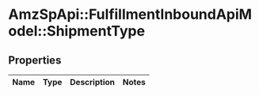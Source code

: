 # AmzSpApi::FulfillmentInboundApiModel::ShipmentType

## Properties
Name | Type | Description | Notes
------------ | ------------- | ------------- | -------------


